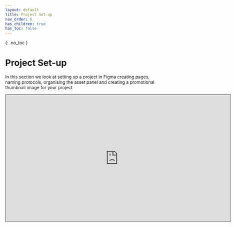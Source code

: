 ```yaml
---
layout: default
title: Project Set-up
nav_order: 6
has_children: true
has_toc: false
---
```


{: .no_toc }

# Project Set-up

In this section we look at setting up a project in Figma creating pages, naming protocols, organising the asset panel and creating a promotional thumbnail image for your project

<iframe src="https://solent.cloud.panopto.eu/Panopto/Pages/Embed.aspx?id=6e156295-d284-4928-9e56-b091013adf84&autoplay=false&offerviewer=true&showtitle=true&showbrand=true&captions=true&interactivity=all" height="405" width="720" style="border: 1px solid #464646;" allowfullscreen allow="autoplay" aria-label="Panopto Embedded Video Player"></iframe>
